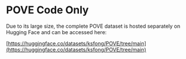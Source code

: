 # POVE Code Only

Due to its large size, the complete POVE dataset is hosted separately on Hugging Face and can be accessed here:

[https://huggingface.co/datasets/ksfong/POVE/tree/main](https://huggingface.co/datasets/ksfong/POVE/tree/main)

